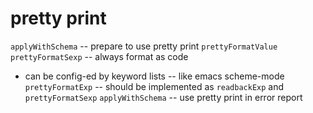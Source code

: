 # pretty print

`applyWithSchema` -- prepare to use pretty print
`prettyFormatValue`
`prettyFormatSexp` -- always format as code
- can be config-ed by keyword lists -- like emacs scheme-mode
`prettyFormatExp` -- should be implemented as `readbackExp` and `prettyFormatSexp`
`applyWithSchema` -- use pretty print in error report
